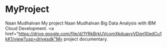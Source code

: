 # MyProject
Naan Mudhalvan
My project Naan Mudhalvan
Big Data Analysis with IBM Cloud Development.
<a href="https://drive.google.com/file/d/1YRkBrkUVcomXkduavyVDqn10edCu1kK1/view?usp=drivesdk"My project documentary.</a>
